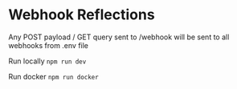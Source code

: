 # Webhook Reflections

Any POST payload / GET query sent to /webhook will be sent to all webhooks from .env file

Run locally
`npm run dev`

Run docker
`npm run docker`
